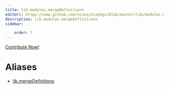 ```yaml
---
title: lib.modules.mergeDefinitions
editUrl: https://www.github.com/nixos/nixpkgs/blob/master/lib/modules.nix#L822C22
description: lib.modules.mergeDefinitions
sidebar:

    order: 7
---
```


<a href="https://www.github.com/nixos/nixpkgs/blob/master/lib/modules.nix#L822C22">Contribute Now!</a>


# Aliases

- [lib.mergeDefinitions](/nix-doc-comments/reference/lib/lib-mergeDefinitions)


